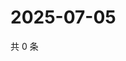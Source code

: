 # 2025-07-05

共 0 条

<!-- BEGIN ZHIHUVIDEO -->
<!-- 最后更新时间 Sat Jul 05 2025 23:10:34 GMT+0800 (China Standard Time) -->

<!-- END ZHIHUVIDEO -->
